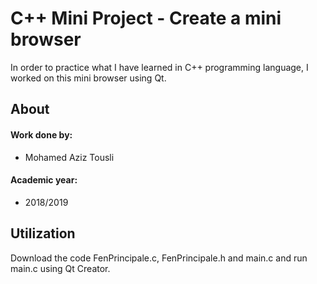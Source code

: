 # C++ Mini Project - Create a mini browser
<p> In order to practice what I have learned in C++ programming language, I worked on this mini browser using Qt. </p>
<h2> About </h2>
<h4> Work done by: </h4>
<ul>
<li>  Mohamed Aziz Tousli </li>
</ul>
<h4> Academic year: </h4>
<ul>
<li>  2018/2019 </li>
</ul>
<h2> Utilization </h2>
<p> Download the code FenPrincipale.c, FenPrincipale.h and main.c and run main.c using Qt Creator. </p>
